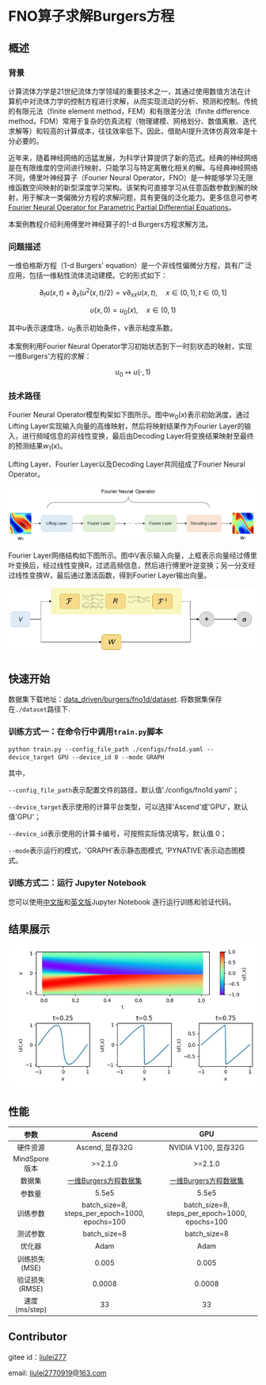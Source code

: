 # FNO算子求解Burgers方程

## 概述

### 背景

计算流体力学是21世纪流体力学领域的重要技术之一，其通过使用数值方法在计算机中对流体力学的控制方程进行求解，从而实现流动的分析、预测和控制。传统的有限元法（finite element method，FEM）和有限差分法（finite difference method，FDM）常用于复杂的仿真流程（物理建模、网格划分、数值离散、迭代求解等）和较高的计算成本，往往效率低下。因此，借助AI提升流体仿真效率是十分必要的。

近年来，随着神经网络的迅猛发展，为科学计算提供了新的范式。经典的神经网络是在有限维度的空间进行映射，只能学习与特定离散化相关的解。与经典神经网络不同，傅里叶神经算子（Fourier Neural Operator，FNO）是一种能够学习无限维函数空间映射的新型深度学习架构。该架构可直接学习从任意函数参数到解的映射，用于解决一类偏微分方程的求解问题，具有更强的泛化能力。更多信息可参考[Fourier Neural Operator for Parametric Partial Differential Equations](https://arxiv.org/abs/2010.08895)。

本案例教程介绍利用傅里叶神经算子的1-d Burgers方程求解方法。

### 问题描述

一维伯格斯方程（1-d Burgers' equation）是一个非线性偏微分方程，具有广泛应用，包括一维粘性流体流动建模。它的形式如下：

$$
\partial_t u(x, t)+\partial_x (u^2(x, t)/2)=\nu \partial_{xx} u(x, t), \quad x \in(0,1), t \in(0, 1]
$$

$$
u(x, 0)=u_0(x), \quad x \in(0,1)
$$

其中$u$表示速度场，$u_0$表示初始条件，$\nu$表示粘度系数。

本案例利用Fourier Neural Operator学习初始状态到下一时刻状态的映射，实现一维Burgers'方程的求解：

$$
u_0 \mapsto u(\cdot, 1)
$$

### 技术路径

Fourier Neural Operator模型构架如下图所示。图中$w_0(x)$表示初始涡度，通过Lifting Layer实现输入向量的高维映射，然后将映射结果作为Fourier Layer的输入，进行频域信息的非线性变换，最后由Decoding Layer将变换结果映射至最终的预测结果$w_1(x)$。

Lifting Layer、Fourier Layer以及Decoding Layer共同组成了Fourier Neural Operator。

![Fourier Neural Operator模型构架](images/FNO.png)

Fourier Layer网络结构如下图所示。图中V表示输入向量，上框表示向量经过傅里叶变换后，经过线性变换R，过滤高频信息，然后进行傅里叶逆变换；另一分支经过线性变换W，最后通过激活函数，得到Fourier Layer输出向量。

![Fourier Layer网络结构](images/FNO-2.png)

## 快速开始

数据集下载地址：[data_driven/burgers/fno1d/dataset](https://download.mindspore.cn/mindscience/mindflow/dataset/applications/data_driven/burgers/dataset/). 将数据集保存在`./dataset`路径下.

### 训练方式一：在命令行中调用`train.py`脚本

```shell
python train.py --config_file_path ./configs/fno1d.yaml --device_target GPU --device_id 0 --mode GRAPH
```

其中，

`--config_file_path`表示配置文件的路径，默认值'./configs/fno1d.yaml'；

`--device_target`表示使用的计算平台类型，可以选择'Ascend'或'GPU'，默认值'GPU'；

`--device_id`表示使用的计算卡编号，可按照实际情况填写，默认值 0；

`--mode`表示运行的模式，'GRAPH'表示静态图模式, 'PYNATIVE'表示动态图模式。

### 训练方式二：运行 Jupyter Notebook

您可以使用[中文版](./FNO1D_CN.ipynb)和[英文版](./FNO1D.ipynb)Jupyter Notebook 逐行运行训练和验证代码。

## 结果展示

![FNO1D Solves Burgers](images/result.jpg)

## 性能

| 参数               | Ascend               | GPU                |
|:----------------------:|:--------------------------:|:---------------:|
| 硬件资源                | Ascend, 显存32G            | NVIDIA V100, 显存32G    |
| MindSpore版本           | >=2.1.0                 | >=2.1.0                   |
| 数据集                  | [一维Burgers方程数据集](https://download-mindspore.osinfra.cn/mindscience/mindflow/dataset/applications/data_driven/burgers/)      | [一维Burgers方程数据集](https://download-mindspore.osinfra.cn/mindscience/mindflow/dataset/applications/data_driven/burgers/)                   |
| 参数量                  | 5.5e5                   | 5.5e5                   |
| 训练参数                | batch_size=8, steps_per_epoch=1000, epochs=100 | batch_size=8, steps_per_epoch=1000, epochs=100 |
| 测试参数                | batch_size=8          | batch_size=8               |
| 优化器                  | Adam                 | Adam                   |
| 训练损失(MSE)           | 0.005                | 0.005             |
| 验证损失(RMSE)          | 0.0008                | 0.0008              |
| 速度(ms/step)           | 33                   | 33                |

## Contributor

gitee id：[liulei277](https://gitee.com/liulei277)

email: liulei2770919@163.com